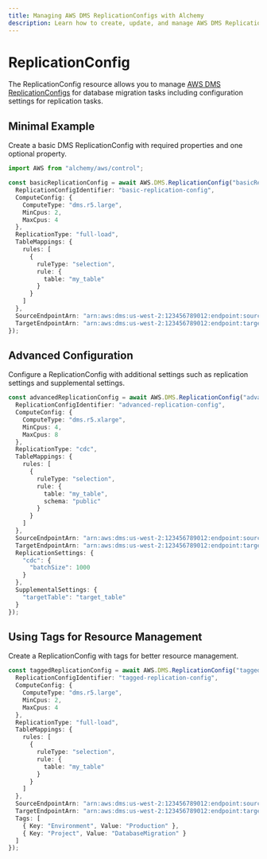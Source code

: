 ```yaml
---
title: Managing AWS DMS ReplicationConfigs with Alchemy
description: Learn how to create, update, and manage AWS DMS ReplicationConfigs using Alchemy Cloud Control.
---
```


# ReplicationConfig

The ReplicationConfig resource allows you to manage [AWS DMS ReplicationConfigs](https://docs.aws.amazon.com/dms/latest/userguide/) for database migration tasks including configuration settings for replication tasks.

## Minimal Example

Create a basic DMS ReplicationConfig with required properties and one optional property.

```ts
import AWS from "alchemy/aws/control";

const basicReplicationConfig = await AWS.DMS.ReplicationConfig("basicReplication", {
  ReplicationConfigIdentifier: "basic-replication-config",
  ComputeConfig: {
    ComputeType: "dms.r5.large",
    MinCpus: 2,
    MaxCpus: 4
  },
  ReplicationType: "full-load",
  TableMappings: {
    rules: [
      {
        ruleType: "selection",
        rule: {
          table: "my_table"
        }
      }
    ]
  },
  SourceEndpointArn: "arn:aws:dms:us-west-2:123456789012:endpoint:source-endpoint",
  TargetEndpointArn: "arn:aws:dms:us-west-2:123456789012:endpoint:target-endpoint"
});
```

## Advanced Configuration

Configure a ReplicationConfig with additional settings such as replication settings and supplemental settings.

```ts
const advancedReplicationConfig = await AWS.DMS.ReplicationConfig("advancedReplication", {
  ReplicationConfigIdentifier: "advanced-replication-config",
  ComputeConfig: {
    ComputeType: "dms.r5.xlarge",
    MinCpus: 4,
    MaxCpus: 8
  },
  ReplicationType: "cdc",
  TableMappings: {
    rules: [
      {
        ruleType: "selection",
        rule: {
          table: "my_table",
          schema: "public"
        }
      }
    ]
  },
  SourceEndpointArn: "arn:aws:dms:us-west-2:123456789012:endpoint:source-endpoint",
  TargetEndpointArn: "arn:aws:dms:us-west-2:123456789012:endpoint:target-endpoint",
  ReplicationSettings: {
    "cdc": {
      "batchSize": 1000
    }
  },
  SupplementalSettings: {
    "targetTable": "target_table"
  }
});
```

## Using Tags for Resource Management

Create a ReplicationConfig with tags for better resource management.

```ts
const taggedReplicationConfig = await AWS.DMS.ReplicationConfig("taggedReplication", {
  ReplicationConfigIdentifier: "tagged-replication-config",
  ComputeConfig: {
    ComputeType: "dms.r5.large",
    MinCpus: 2,
    MaxCpus: 4
  },
  ReplicationType: "full-load",
  TableMappings: {
    rules: [
      {
        ruleType: "selection",
        rule: {
          table: "my_table"
        }
      }
    ]
  },
  SourceEndpointArn: "arn:aws:dms:us-west-2:123456789012:endpoint:source-endpoint",
  TargetEndpointArn: "arn:aws:dms:us-west-2:123456789012:endpoint:target-endpoint",
  Tags: [
    { Key: "Environment", Value: "Production" },
    { Key: "Project", Value: "DatabaseMigration" }
  ]
});
```